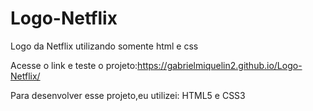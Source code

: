 # Logo-Netflix
 Logo da Netflix utilizando somente html e css

 Acesse o link e teste o projeto:https://gabrielmiquelin2.github.io/Logo-Netflix/

 Para desenvolver esse projeto,eu utilizei:
HTML5 e CSS3

